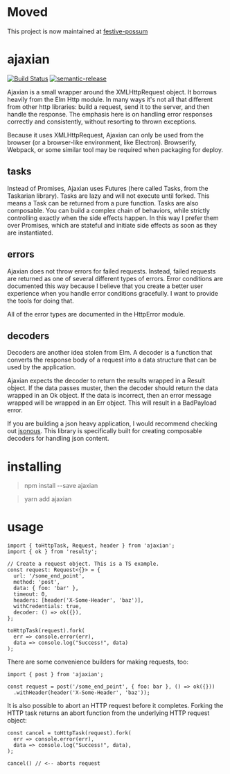 # Moved
This project is now maintained at [festive-possum](https://github.com/kofno/festive-possum/tree/main/packages/ajaxian)

# ajaxian

[![Build Status](https://travis-ci.org/kofno/ajaxian.svg?branch=master)](https://travis-ci.org/kofno/ajaxian)
[![semantic-release](https://img.shields.io/badge/%20%20%F0%9F%93%A6%F0%9F%9A%80-semantic--release-e10079.svg?style=flat-square)](https://github.com/semantic-release/semantic-release)

Ajaxian is a small wrapper around the XMLHttpRequest object. It borrows heavily
from the Elm Http module. In many ways it's not all that different from other
http libraries: build a request, send it to the server, and then handle the
response. The emphasis here is on handling error responses correctly and
consistently, without resorting to thrown exceptions.

Because it uses XMLHttpRequest, Ajaxian can only be used from the browser (or
a browser-like environment, like Electron). Browserify, Webpack, or some similar
tool may be required when packaging for deploy.

## tasks

Instead of Promises, Ajaxian uses Futures (here called Tasks, from the
Taskarian library). Tasks are lazy and will not execute until forked. This
means a Task can be returned from a pure function. Tasks are also composable.
You can build a complex chain of behaviors, while strictly controlling exactly
when the side effects happen. In this way I prefer them over Promises, which
are stateful and initiate side effects as soon as they are instantiated.

## errors

Ajaxian does not throw errors for failed requests. Instead, failed requests
are returned as one of several different types of errors. Error conditions
are documented this way because I believe that you create a better user
experience when you handle error conditions gracefully. I want to provide
the tools for doing that.

All of the error types are documented in the HttpError module.

## decoders

Decoders are another idea stolen from Elm. A decoder is a function that converts
the response body of a request into a data structure that can be used by the
application.

Ajaxian expects the decoder to return the results wrapped in a Result object.
If the data passes muster, then the decoder should return the data wrapped in
an Ok object. If the data is incorrect, then an error message wrapped will be
wrapped in an Err object. This will result in a BadPayload error.

If you are building a json heavy application, I would recommend checking out
[jsonous](https://github.com/kofno/jsonous). This library is specifically
built for creating composable decoders for handling json content.

# installing

> npm install --save ajaxian

> yarn add ajaxian

# usage

    import { toHttpTask, Request, header } from 'ajaxian';
    import { ok } from 'resulty';

    // Create a request object. This is a TS example.
    const request: Request<{}> = {
      url: '/some_end_point',
      method: 'post',
      data: { foo: 'bar' },
      timeout: 0,
      headers: [header('X-Some-Header', 'baz')],
      withCredentials: true,
      decoder: () => ok({}),
    };

    toHttpTask(request).fork(
      err => console.error(err),
      data => console.log("Success!", data)
    );

There are some convenience builders for making requests, too:

    import { post } from 'ajaxian';

    const request = post('/some_end_point', { foo: bar }, () => ok({}))
      .withHeader(header('X-Some-Header', 'baz'));

It is also possible to abort an HTTP request before it completes. Forking the
HTTP task returns an abort function from the underlying HTTP request object:

    const cancel = toHttpTask(request).fork(
      err => console.error(err),
      data => console.log("Success!", data),
    );

    cancel() // <-- aborts request
